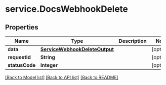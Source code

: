 # service.DocsWebhookDelete

## Properties
Name | Type | Description | Notes
------------ | ------------- | ------------- | -------------
**data** | [**ServiceWebhookDeleteOutput**](ServiceWebhookDeleteOutput.md) |  | [optional] 
**requestId** | **String** |  | [optional] 
**statusCode** | **Integer** |  | [optional] 

[[Back to Model list]](../README.md#documentation-for-models) [[Back to API list]](../README.md#documentation-for-api-endpoints) [[Back to README]](../README.md)



